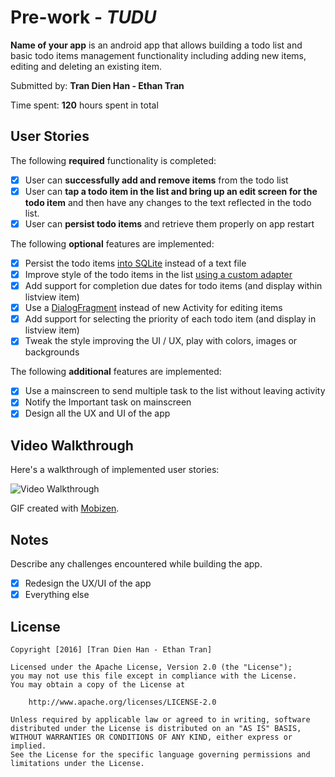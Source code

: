 # Pre-work - *TUDU*

**Name of your app** is an android app that allows building a todo list and basic todo items management functionality including adding new items, editing and deleting an existing item.

Submitted by: **Tran Dien Han - Ethan Tran**

Time spent: **120** hours spent in total

## User Stories

The following **required** functionality is completed:

* [x] User can **successfully add and remove items** from the todo list
* [x] User can **tap a todo item in the list and bring up an edit screen for the todo item** and then have any changes to the text reflected in the todo list.
* [x] User can **persist todo items** and retrieve them properly on app restart

The following **optional** features are implemented:

* [x] Persist the todo items [into SQLite](http://guides.codepath.com/android/Persisting-Data-to-the-Device#sqlite) instead of a text file
* [x] Improve style of the todo items in the list [using a custom adapter](http://guides.codepath.com/android/Using-an-ArrayAdapter-with-ListView)
* [x] Add support for completion due dates for todo items (and display within listview item)
* [x] Use a [DialogFragment](http://guides.codepath.com/android/Using-DialogFragment) instead of new Activity for editing items
* [x] Add support for selecting the priority of each todo item (and display in listview item)
* [x] Tweak the style improving the UI / UX, play with colors, images or backgrounds

The following **additional** features are implemented:

* [x] Use a mainscreen to send multiple task to the list without leaving activity
* [x] Notify the Important task on mainscreen
* [x] Design all the UX and UI of the app

## Video Walkthrough 

Here's a walkthrough of implemented user stories:

<img src='https://github.com/ethanTran1359/TUDULIST/blgif' title='Video Walkthrough' width='' alt='Video Walkthrough' />

GIF created with [Mobizen](https://www.mobizen.com/?locale=en).

## Notes

Describe any challenges encountered while building the app.

* [x] Redesign the UX/UI of the app
* [x] Everything else

## License

    Copyright [2016] [Tran Dien Han - Ethan Tran]

    Licensed under the Apache License, Version 2.0 (the "License");
    you may not use this file except in compliance with the License.
    You may obtain a copy of the License at

        http://www.apache.org/licenses/LICENSE-2.0

    Unless required by applicable law or agreed to in writing, software
    distributed under the License is distributed on an "AS IS" BASIS,
    WITHOUT WARRANTIES OR CONDITIONS OF ANY KIND, either express or implied.
    See the License for the specific language governing permissions and
    limitations under the License.
